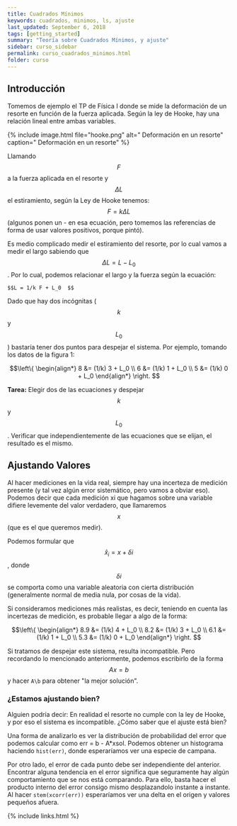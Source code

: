 ```yaml
---
title: Cuadrados Mínimos
keywords: cuadrados, minimos, ls, ajuste
last_updated: September 6, 2018
tags: [getting_started]
summary: "Teoría sobre Cuadrados Mínimos, y ajuste"
sidebar: curso_sidebar
permalink: curso_cuadrados_minimos.html
folder: curso
---
```


## Introducción
Tomemos de ejemplo el TP de Física I donde se mide la deformación de un resorte
en función de la fuerza aplicada. Según la ley de Hooke, hay una relación
lineal entre ambas variables.

{% include image.html file="hooke.png" alt=" Deformación en un resorte" caption=" Deformación en un resorte" %}
 
Llamando $$F$$ a la fuerza aplicada en el resorte y $$\Delta L$$ el estiramiento,
según la Ley de Hooke tenemos: $$F = k \Delta L$$ (algunos ponen un - en esa ecuación,
pero tomemos las referencias de forma de usar valores positivos, porque pintó).

Es medio complicado medir el estiramiento del resorte, por lo cual vamos
a medir el largo sabiendo que $$\Delta L = L - L_0$$. Por lo cual, podemos relacionar
el largo y la fuerza según la ecuación:

    $$L = 1/k F + L_0  $$

Dado que hay dos incógnitas ($$k$$ y $$L_0$$) bastaría tener dos puntos para despejar
el sistema. Por ejemplo, tomando los datos de la figura 1:

$$\left\{ \begin{align*}
    8 &= (1/k) 3 + L_0 \\
    6 &= (1/k) 1 + L_0 \\
    5 &= (1/k) 0 + L_0 
\end{align*} \right. $$
	
**Tarea:** Elegir dos de las ecuaciones y despejar $$k$$ y $$L_0$$. 
Verificar que independientemente de las ecuaciones que se elijan, el resultado es el mismo.


## Ajustando Valores
Al hacer mediciones en la vida real, siempre hay una incerteza de medición
presente (y tal vez algún error sistemático, pero vamos a obviar eso).
Podemos decir que cada medición xi que hagamos sobre una variable difiere
levemente del valor verdadero, que llamaremos $$x$$ (que es el que queremos medir).

Podemos formular que $$\hat{x}_i=x+\delta i$$, donde $$\delta i$$ se comporta
como una variable aleatoria con cierta distribución
(generalmente normal de media nula, por cosas de la vida).

Si consideramos mediciones más realistas, es decir, teniendo en cuenta
las incertezas de medición, es probable llegar a algo de la forma:


$$\left\{ \begin{align*}
    8.9 &= (1/k) 4 + L_0 \\
    8.2 &= (1/k) 3 + L_0 \\
    6.1 &= (1/k) 1 + L_0 \\
    5.3 &= (1/k) 0 + L_0 
\end{align*} \right. $$

Si tratamos de despejar este sistema, resulta incompatible. Pero recordando
lo mencionado anteriormente, podemos escribirlo de la forma
$$Ax=b$$ y hacer ``A\b`` para obtener "la mejor solución".

### ¿Estamos ajustando bien?
Alguien podría decir: En realidad el resorte no cumple con la ley de Hooke,
y por eso el sistema es incompatible. ¿Cómo saber que el ajuste está bien?

Una forma de analizarlo es ver la distribución de probabilidad del error que
podemos calcular como err = b - A*xsol. Podemos obtener un histograma
haciendo ``hist(err)``, donde esperaríamos ver una especie de campana.

Por otro lado, el error de cada punto debe ser independiente del anterior.
Encontrar alguna tendencia en el error significa que seguramente hay algún
comportamiento que se nos está comparando. Para ello, basta hacer el producto
interno del error consigo mismo desplazandolo instante a instante.
Al hacer ``stem(xcorr(err))`` esperaríamos ver una delta en el origen y
valores pequeños afuera.


{% include links.html %}
